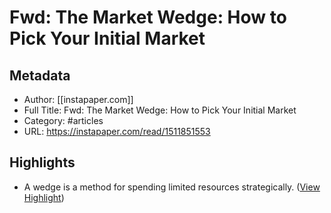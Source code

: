 # Fwd: The Market Wedge: How to Pick Your Initial Market

## Metadata
- Author: [[instapaper.com]]
- Full Title: Fwd: The Market Wedge: How to Pick Your Initial Market
- Category: #articles
- URL: https://instapaper.com/read/1511851553

## Highlights
- A wedge is a method for spending limited resources strategically. ([View Highlight](https://instapaper.com/read/1511851553/19744133))
